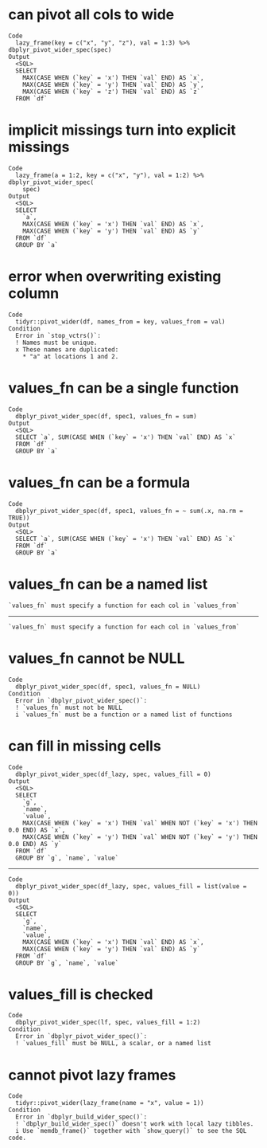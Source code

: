 # can pivot all cols to wide

    Code
      lazy_frame(key = c("x", "y", "z"), val = 1:3) %>% dbplyr_pivot_wider_spec(spec)
    Output
      <SQL>
      SELECT
        MAX(CASE WHEN (`key` = 'x') THEN `val` END) AS `x`,
        MAX(CASE WHEN (`key` = 'y') THEN `val` END) AS `y`,
        MAX(CASE WHEN (`key` = 'z') THEN `val` END) AS `z`
      FROM `df`

# implicit missings turn into explicit missings

    Code
      lazy_frame(a = 1:2, key = c("x", "y"), val = 1:2) %>% dbplyr_pivot_wider_spec(
        spec)
    Output
      <SQL>
      SELECT
        `a`,
        MAX(CASE WHEN (`key` = 'x') THEN `val` END) AS `x`,
        MAX(CASE WHEN (`key` = 'y') THEN `val` END) AS `y`
      FROM `df`
      GROUP BY `a`

# error when overwriting existing column

    Code
      tidyr::pivot_wider(df, names_from = key, values_from = val)
    Condition
      Error in `stop_vctrs()`:
      ! Names must be unique.
      x These names are duplicated:
        * "a" at locations 1 and 2.

# values_fn can be a single function

    Code
      dbplyr_pivot_wider_spec(df, spec1, values_fn = sum)
    Output
      <SQL>
      SELECT `a`, SUM(CASE WHEN (`key` = 'x') THEN `val` END) AS `x`
      FROM `df`
      GROUP BY `a`

# values_fn can be a formula

    Code
      dbplyr_pivot_wider_spec(df, spec1, values_fn = ~ sum(.x, na.rm = TRUE))
    Output
      <SQL>
      SELECT `a`, SUM(CASE WHEN (`key` = 'x') THEN `val` END) AS `x`
      FROM `df`
      GROUP BY `a`

# values_fn can be a named list

    `values_fn` must specify a function for each col in `values_from`

---

    `values_fn` must specify a function for each col in `values_from`

# values_fn cannot be NULL

    Code
      dbplyr_pivot_wider_spec(df, spec1, values_fn = NULL)
    Condition
      Error in `dbplyr_pivot_wider_spec()`:
      ! `values_fn` must not be NULL
      i `values_fn` must be a function or a named list of functions

# can fill in missing cells

    Code
      dbplyr_pivot_wider_spec(df_lazy, spec, values_fill = 0)
    Output
      <SQL>
      SELECT
        `g`,
        `name`,
        `value`,
        MAX(CASE WHEN (`key` = 'x') THEN `val` WHEN NOT (`key` = 'x') THEN 0.0 END) AS `x`,
        MAX(CASE WHEN (`key` = 'y') THEN `val` WHEN NOT (`key` = 'y') THEN 0.0 END) AS `y`
      FROM `df`
      GROUP BY `g`, `name`, `value`

---

    Code
      dbplyr_pivot_wider_spec(df_lazy, spec, values_fill = list(value = 0))
    Output
      <SQL>
      SELECT
        `g`,
        `name`,
        `value`,
        MAX(CASE WHEN (`key` = 'x') THEN `val` END) AS `x`,
        MAX(CASE WHEN (`key` = 'y') THEN `val` END) AS `y`
      FROM `df`
      GROUP BY `g`, `name`, `value`

# values_fill is checked

    Code
      dbplyr_pivot_wider_spec(lf, spec, values_fill = 1:2)
    Condition
      Error in `dbplyr_pivot_wider_spec()`:
      ! `values_fill` must be NULL, a scalar, or a named list

# cannot pivot lazy frames

    Code
      tidyr::pivot_wider(lazy_frame(name = "x", value = 1))
    Condition
      Error in `dbplyr_build_wider_spec()`:
      ! `dbplyr_build_wider_spec()` doesn't work with local lazy tibbles.
      i Use `memdb_frame()` together with `show_query()` to see the SQL code.

